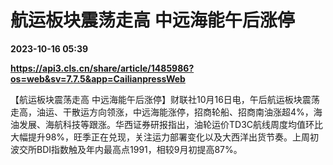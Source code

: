 # 航运板块震荡走高 中远海能午后涨停

**2023-10-16 05:39**

**https://api3.cls.cn/share/article/1485986?os=web&sv=7.7.5&app=CailianpressWeb**

【航运板块震荡走高 中远海能午后涨停】财联社10月16日电，午后航运板块震荡走高，油运、干散运方向领涨，中远海能涨停，招商轮船、招商南油涨超4%，海油发展、海航科技等跟涨。华西证券研报指出，油轮运价TD3C航线周度均值环比大幅提升98%，旺季正在兑现，关注运力部署变化以及大西洋出货节奏。上周初波交所BDI指数触及年内最高点1991，相较9月初提高87%。